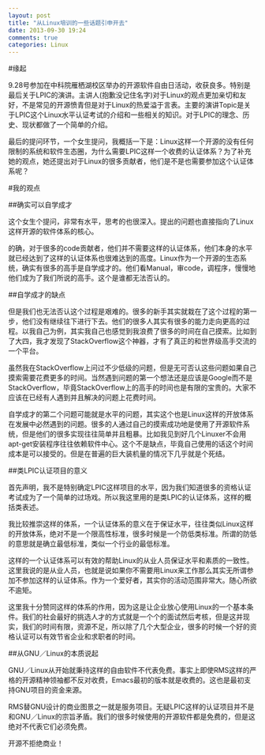 ```yaml
---
layout: post
title: "从Linux培训的一些话题引申开去"
date: 2013-09-30 19:24
comments: true
categories: Linux
---
```


#缘起

9.28号参加在中科院雁栖湖校区举办的开源软件自由日活动，收获良多。特别是最后关于LPIC的演讲。主讲人(抱歉没记住名字)对于Linux的观点更加亲切和友好，不是常见的开源愤青但是对于Linux的热爱溢于言表。主要的演讲Topic是关于LPIC这个Linux水平认证考试的介绍和一些相关的知识。对于LPIC的理念、历史、现状都做了一个简单的介绍。

最后的提问环节，一个女生提问，我概括一下是：Linux这样一个开源的没有任何限制的系统和软件生态圈，为什么需要LPIC这样一个收费的认证体系？为了补充她的观点，她还提出对于Linux的很多贡献者，他们是不是也需要参加这个认证体系呢？

<!--more-->

#我的观点

##确实可以自学成才

这个女生个提问，非常有水平，思考的也很深入。提出的问题也直接指向了Linux这样开源的软件体系的核心。

的确，对于很多的code贡献者，他们并不需要这样的认证体系，他们本身的水平就已经达到了这样的认证体系也很难达到的高度。Linux作为一个开源的生态系统，确实有很多的高手是自学成才的。他们看Manual，审code，调程序，慢慢地他们成为了我们所说的高手。这个是谁都无法否认的。

##自学成才的缺点

但是我们也无法否认这个过程是艰难的。很多的新手其实就栽在了这个过程的第一步，他们没有继续往下进行下去。他们的很多人其实有很多的能力走向更高的过程。以我自己为例，其实我自己也感觉到我浪费了很多的时间在自己摸索。比如到了大四，我才发现了StackOverflow这个神器，才有了真正的和世界级高手交流的一个平台。

虽然我在StackOverflow上问过不少低级的问题，但是无可否认这些问题如果自己摸索需要花费更多的时间。当然遇到问题的第一个想法还是应该是Google而不是StackOverflow，毕竟StackOverflow上的高手的时间也是有限的宝贵的。大家不应该在已经有人遇到并且解决的问题上花费时间。

自学成才的第二个问题可能就是水平的问题，其实这个也是Linux这样的开放体系在发展中必然遇到的问题。很多的人通过自己的摸索成功地是使用了开源软件系统，但是他们的很多实现往往简单并且粗暴。比如我见到好几个Linuxer不会用apt-get安装程序往往依赖软件中心。这个不是缺点，毕竟自己使用的话这个时间成本是可以接受的。但是在普遍的巨大装机量的情况下几乎就是个死结。


##类LPIC认证项目的意义

首先声明，我不是特别确定LPIC这样项目的水平，因为我们知道很多的资格认证考试成为了一个简单的过场戏。所以我这里用的是类LPIC的认证体系，这样的概括类表述。

我比较推崇这样的体系，一个认证体系的意义在于保证水平，往往类似Linux这样的开放体系，绝对不是一个限高性标准，很多时候是一个防低类标准。所谓的防低的意思就是确立最低标准，类似一个行业的最低标准。

这样的一个认证体系可以有效的帮助Linux的从业人员保证水平和素质的一致性。这里我说的是从业人员，也就是说如果你不需要用Linux来工作那么其实无所谓参加不参加这样的认证体系。作为一个爱好者，其实你的活动范围非常大。随心所欲不逾矩。

这里我十分赞同这样的体系的作用，因为这是让企业放心使用Linux的一个基本条件。我们的社会最好的挑选人才的方式就是一个个的面试然后考核，但是这并现实，我们的时间有限，资源不足，所以除了几个大型企业，很多的时候一个好的资格认证可以有效节省企业和求职者的时间。

##从GNU／Linux的本质说起

GNU／Linux从开始就秉持这样的自由软件不代表免费。事实上即使RMS这样的严格的开源精神领袖都不反对收费，Emacs最初的版本就是收费的。这也是最初支持GNU项目的资金来源。

RMS替GNU设计的商业图景之一就是服务项目。无疑LPIC这样的认证项目并不是和GNU／Linux的宗旨矛盾。我们的很多时候使用的开源软件都是免费的，但是这绝对不代表它们必须免费。

开源不拒绝商业！







